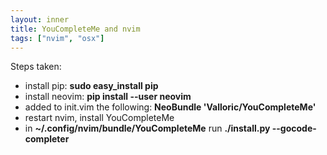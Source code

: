 ```yaml
---
layout: inner
title: YouCompleteMe and nvim
tags: ["nvim", "osx"]
---
```

Steps taken:

* install pip: <b>sudo easy_install pip</b>
* install neovim: <b>pip install --user neovim</b>
* added to init.vim the following: <b>NeoBundle 'Valloric/YouCompleteMe'</b>
* restart nvim, install YouCompleteMe
* in <b>~/.config/nvim/bundle/YouCompleteMe</b> run <b>./install.py --gocode-completer</b>
